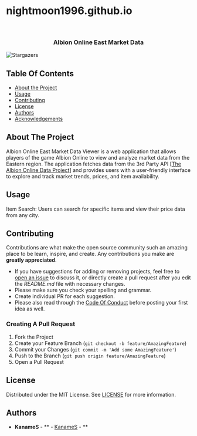 # nightmoon1996.github.io

<br/>
<p align="center">
  <h3 align="center">Albion Online East Market Data</h3>

</p>

![Stargazers](https://img.shields.io/github/stars/KanameS/nightmoon1996.github.io?style=social) 

## Table Of Contents

* [About the Project](#about-the-project)
* [Usage](#usage)
* [Contributing](#contributing)
* [License](#license)
* [Authors](#authors)
* [Acknowledgements](#acknowledgements)

## About The Project

Albion Online East Market Data Viewer is a web application that allows players of the game Albion Online to view and analyze market data from the Eastern region. The application fetches data from the 3rd Party API [[The Albion Online Data Project](https://www.albion-online-data.com)] and provides users with a user-friendly interface to explore and track market trends, prices, and item availability.

## Usage

Item Search: Users can search for specific items and view their price data from any city.

## Contributing

Contributions are what make the open source community such an amazing place to be learn, inspire, and create. Any contributions you make are **greatly appreciated**.
* If you have suggestions for adding or removing projects, feel free to [open an issue](https://github.com/KanameS/nightmoon1996.github.io/issues/new) to discuss it, or directly create a pull request after you edit the *README.md* file with necessary changes.
* Please make sure you check your spelling and grammar.
* Create individual PR for each suggestion.
* Please also read through the [Code Of Conduct](https://github.com/KanameS/nightmoon1996.github.io/blob/main/CODE_OF_CONDUCT.md) before posting your first idea as well.

### Creating A Pull Request

1. Fork the Project
2. Create your Feature Branch (`git checkout -b feature/AmazingFeature`)
3. Commit your Changes (`git commit -m 'Add some AmazingFeature'`)
4. Push to the Branch (`git push origin feature/AmazingFeature`)
5. Open a Pull Request

## License

Distributed under the MIT License. See [LICENSE](https://github.com/KanameS/nightmoon1996.github.io/blob/main/LICENSE.md) for more information.

## Authors

* **KanameS** - ** - [KanameS](https://github.com/nightmoon1996) - **
